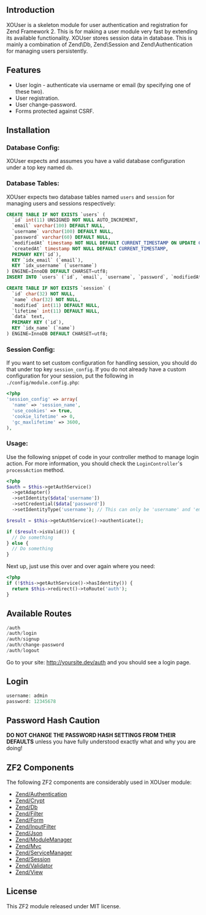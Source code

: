 Introduction
------------

XOUser is a skeleton module for user authentication and registration for Zend Framework 2. This is for making a user module very fast by extending its available functionality. XOUser stores session data in database. This is mainly a combination of Zend\Db, Zend\Session and Zend\Authentication for managing users persistently.


Features
--------

* User login - authenticate via username or email (by specifying one of these two).
* User registration.
* User change-password.
* Forms protected against CSRF.

Installation
------------

### Database Config:

XOUser expects and assumes you have a valid database configuration under a top key named `db`.

### Database Tables:

XOUser expects two database tables named `users` and `session` for managing users and sessions respectively:

```sql
CREATE TABLE IF NOT EXISTS `users` (
  `id` int(11) UNSIGNED NOT NULL AUTO_INCREMENT,
  `email` varchar(100) DEFAULT NULL,
  `username` varchar(100) DEFAULT NULL,
  `password` varchar(60) DEFAULT NULL,
  `modifiedAt` timestamp NOT NULL DEFAULT CURRENT_TIMESTAMP ON UPDATE CURRENT_TIMESTAMP,
  `createdAt` timestamp NOT NULL DEFAULT CURRENT_TIMESTAMP,
  PRIMARY KEY(`id`),
  KEY `idx_email` (`email`), 
  KEY `idx_username` (`username`)
) ENGINE=InnoDB DEFAULT CHARSET=utf8;
INSERT INTO `users` (`id`, `email`, `username`, `password`, `modifiedAt`, `createdAt`) VALUES (1, 'admin@gmail.com', 'admin', '$2y$10$iMDN8kS81DAdHy9/zNd3we2ChPwhy2bTkVIsCyHpNtaNZl9zUuyxG', '0000-00-00 00:00:00', '0000-00-00 00:00:00');

CREATE TABLE IF NOT EXISTS `session` (
  `id` char(32) NOT NULL,
  `name` char(32) NOT NULL,
  `modified` int(11) DEFAULT NULL,
  `lifetime` int(11) DEFAULT NULL,
  `data` text,
  PRIMARY KEY (`id`),
  KEY `idx_name` (`name`)
) ENGINE=InnoDB DEFAULT CHARSET=utf8;

```

### Session Config:

If you want to set custom configuration for handling session, you should do that under top key `session_config`. If you do not already have a custom configuration for your session, put the following in `./config/module.config.php`:

```php
<?php
'session_config' => array(
  'name' => 'session_name',
  'use_cookies' => true,
  'cookie_lifetime' => 0,
  'gc_maxlifetime' => 3600,
),

```

### Usage:

Use the following snippet of code in your controller method to manage login action. For more information, you should check the `LoginController`'s `processAction` method. 

```php
<?php
$auth = $this->getAuthService()
  ->getAdapter()
  ->setIdentity($data['username'])
  ->setCredential($data['password'])
  ->setIdentityType('username'); // This can only be 'username' and 'email'

$result = $this->getAuthService()->authenticate();

if ($result->isValid()) {
  // Do something
} else {
  // Do something
} 

```

Next up, just use this over and over again where you need:

```php
<?php
if (!$this->getAuthService()->hasIdentity()) {
  return $this->redirect()->toRoute('auth');
}

```

Available Routes
----------------

```php
/auth 	
/auth/login
/auth/signup
/auth/change-password
/auth/logout

```

Go to your site: http://yoursite.dev/auth and you should see a login page.


Login
-----

```php
username: admin
password: 12345678

```

Password Hash Caution
---------------------

**DO NOT CHANGE THE PASSWORD HASH SETTINGS FROM THEIR DEFAULTS** unless you
have fully understood exactly what and why you are doing!

ZF2 Components
--------------

The following ZF2 components are considerably used in XOUser module:

* [Zend/Authentication](https://framework.zend.com/manual/2.4/en/modules/zend.authentication.intro.html)
* [Zend/Crypt](https://framework.zend.com/manual/2.4/en/modules/zend.crypt.introduction.html)
* [Zend/Db](https://framework.zend.com/manual/2.4/en/modules/zend.db.adapter.html)
* [Zend/Filter](https://framework.zend.com/manual/2.4/en/modules/zend.filter.html)
* [Zend/Form](https://framework.zend.com/manual/2.4/en/modules/zend.form.intro.html)
* [Zend/InputFilter](https://framework.zend.com/manual/2.4/en/modules/zend.input-filter.intro.html)
* [Zend/Json](https://framework.zend.com/manual/2.4/en/modules/zend.json.introduction.html)
* [Zend/ModuleManager](https://framework.zend.com/manual/2.4/en/modules/zend.module-manager.intro.html)
* [Zend/Mvc](https://framework.zend.com/manual/2.4/en/modules/zend.mvc.intro.html)
* [Zend/ServiceManager](https://framework.zend.com/manual/2.4/en/modules/zend.service-manager.html)
* [Zend/Session](https://framework.zend.com/manual/2.4/en/modules/zend.session.config.html)
* [Zend/Validator](https://framework.zend.com/manual/2.4/en/modules/zend.validator.html)
* [Zend/View](https://framework.zend.com/manual/2.4/en/modules/zend.view.quick-start.html)

License
-------

This ZF2 module released under MIT license.
